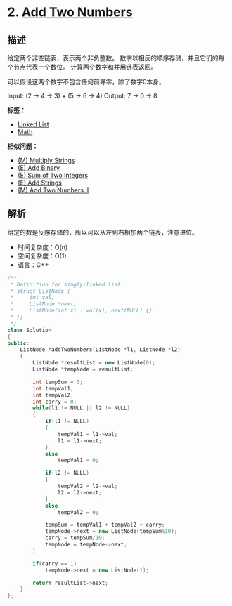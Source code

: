 # 2. [Add Two Numbers](https://leetcode.com/problems/add-two-numbers/#/description)

## 描述

给定两个非空链表，表示两个非负整数。 数字以相反的顺序存储，并且它们的每个节点代表一个数位。 计算两个数字和并用链表返回。

可以假设这两个数字不包含任何前导零，除了数字0本身。

Input: (2 -> 4 -> 3) + (5 -> 6 -> 4)
Output: 7 -> 0 -> 8

**标签：**
* [Linked List](https://leetcode.com/tag/linked-list/)
* [Math](https://leetcode.com/tag/math/)

**相似问题：**

* [(M) Multiply Strings](https://leetcode.com/problems/multiply-strings/)
* [(E) Add Binary](https://leetcode.com/problems/add-binary/)
* [(E) Sum of Two Integers](https://leetcode.com/problems/sum-of-two-integers/)
* [(E) Add Strings](https://leetcode.com/problems/add-strings/)
* [(M) Add Two Numbers II](https://leetcode.com/problems/add-two-numbers-ii/)

## 解析

给定的数是反序存储的，所以可以从左到右相加两个链表，注意进位。

* 时间复杂度：O(n) 
* 空间复杂度：O(1)
* 语言：C++

```C++
/**
 * Definition for singly-linked list.
 * struct ListNode {
 *     int val;
 *     ListNode *next;
 *     ListNode(int x) : val(x), next(NULL) {}
 * };
 */
class Solution 
{
public:
    ListNode *addTwoNumbers(ListNode *l1, ListNode *l2) 
    {
        ListNode *resultList = new ListNode(0);
        ListNode *tempNode = resultList;

        int tempSum = 0;
        int tempVal1;
        int tempVal2;
        int carry = 0;
        while(l1 != NULL || l2 != NULL)
        {
            if(l1 != NULL)
            {
                tempVal1 = l1->val;
                l1 = l1->next;
            }
            else
                tempVal1 = 0;

            if(l2 != NULL)
            {
                tempVal2 = l2->val;
                l2 = l2->next;
            }
            else
                tempVal2 = 0;

            tempSum = tempVal1 + tempVal2 + carry;
            tempNode->next = new ListNode(tempSum%10);
            carry = tempSum/10;
            tempNode = tempNode->next;
        }

        if(carry == 1)
            tempNode->next = new ListNode(1);

        return resultList->next;
    }
};
```
